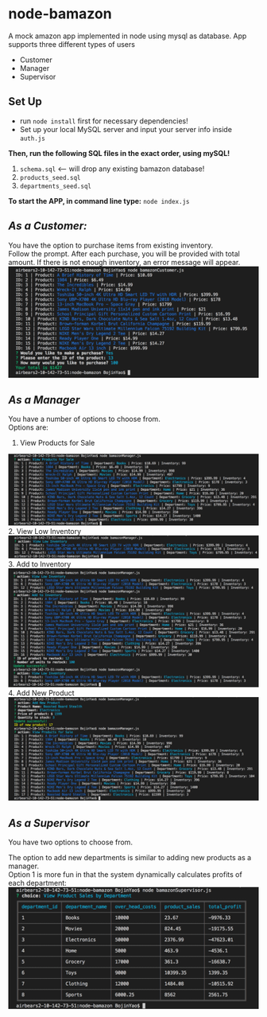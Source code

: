 # **node-bamazon**
A mock amazon app implemented in node using mysql as database. App supports three different types of users

* Customer
* Manager
* Supervisor

## Set Up
- run `node install` first for necessary dependencies!
- Set up your local MySQL server and input your server info inside `auth.js`

**Then, run the following SQL files in the exact order, using mySQL!**
1. `schema.sql` <-- will drop any existing bamazon database!
2. `products_seed.sql`
3. `departments_seed.sql`


**To start the APP, in command line type:** `node index.js`

## *As a Customer:*

You have the option to purchase items from existing inventory. 
<br/> 
Follow the prompt. After each purchase, you will be provided with total amount. If there is not enough inventory, an error message will appear.
<br/>
<img src='./images/customer.png'>

## *As a Manager*

You have a number of options to choose from.
<br/>
Options are:
1. View Products for Sale
<img src='./images/manager_view_products.png'>
2. View Low Inventory
<img src='./images/manager_view_low_inventory.png'>
3. Add to Inventory
<img src='./images/manager_add_to_inventory.png'>
4. Add New Product
<img src='./images/manager_add_new_product.png'>

## *As a Supervisor*

You have two options to choose from.
<br/>

The option to add new departments is similar to adding new products as a manager.
<br/>
Option 1 is more fun in that the system dynamically calculates profits of each department:
<img src='./images/supervisor.png'>
